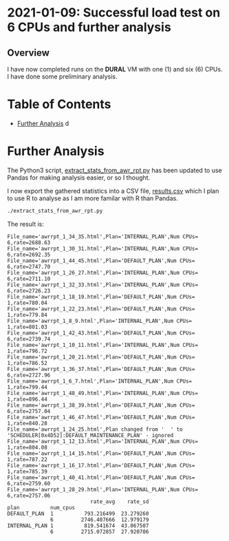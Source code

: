 # 2021-01-09: Successful load test on 6 CPUs and further analysis

## Overview

I have now completed runs on the __DURAL__ VM with one (1) and six (6) CPUs. I
have done some preliminary analysis.

# Table of Contents

* [Further Analysis](#further-analysis)
d
# Further Analysis

The Python3 script, [extract_stats_from_awr_rpt.py](../extract_stats_from_awr_rpt.py)
has been updated to use Pandas for making analysis easier, or so I thought.

I now export the gathered statistics into a CSV file, [results.csv](../results.csv)
which I plan to use R to analyse as I am more familar with R than Pandas.

```bash
./extract_stats_from_awr_rpt.py
```
The result is:
``` 
File_name='awrrpt_1_34_35.html',Plan='INTERNAL_PLAN',Num CPUs= 6,rate=2688.63
File_name='awrrpt_1_30_31.html',Plan='INTERNAL_PLAN',Num CPUs= 6,rate=2692.35
File_name='awrrpt_1_44_45.html',Plan='DEFAULT_PLAN',Num CPUs= 6,rate=2747.70
File_name='awrrpt_1_26_27.html',Plan='INTERNAL_PLAN',Num CPUs= 6,rate=2711.10
File_name='awrrpt_1_32_33.html',Plan='INTERNAL_PLAN',Num CPUs= 6,rate=2726.23
File_name='awrrpt_1_18_19.html',Plan='DEFAULT_PLAN',Num CPUs= 1,rate=780.04
File_name='awrrpt_1_22_23.html',Plan='DEFAULT_PLAN',Num CPUs= 1,rate=779.84
File_name='awrrpt_1_8_9.html',Plan='INTERNAL_PLAN',Num CPUs= 1,rate=801.03
File_name='awrrpt_1_42_43.html',Plan='DEFAULT_PLAN',Num CPUs= 6,rate=2739.74
File_name='awrrpt_1_10_11.html',Plan='INTERNAL_PLAN',Num CPUs= 1,rate=796.72
File_name='awrrpt_1_20_21.html',Plan='DEFAULT_PLAN',Num CPUs= 1,rate=786.52
File_name='awrrpt_1_36_37.html',Plan='DEFAULT_PLAN',Num CPUs= 6,rate=2727.96
File_name='awrrpt_1_6_7.html',Plan='INTERNAL_PLAN',Num CPUs= 1,rate=799.44
File_name='awrrpt_1_48_49.html',Plan='INTERNAL_PLAN',Num CPUs= 1,rate=896.44
File_name='awrrpt_1_38_39.html',Plan='DEFAULT_PLAN',Num CPUs= 6,rate=2757.04
File_name='awrrpt_1_46_47.html',Plan='DEFAULT_PLAN',Num CPUs= 1,rate=840.28
File_name='awrrpt_1_24_25.html',Plan changed from '  ' to 'SCHEDULER[0x4D52]:DEFAULT_MAINTENANCE_PLAN' - ignored
File_name='awrrpt_1_12_13.html',Plan='INTERNAL_PLAN',Num CPUs= 1,rate=804.08
File_name='awrrpt_1_14_15.html',Plan='DEFAULT_PLAN',Num CPUs= 1,rate=787.22
File_name='awrrpt_1_16_17.html',Plan='DEFAULT_PLAN',Num CPUs= 1,rate=785.39
File_name='awrrpt_1_40_41.html',Plan='DEFAULT_PLAN',Num CPUs= 6,rate=2759.60
File_name='awrrpt_1_28_29.html',Plan='INTERNAL_PLAN',Num CPUs= 6,rate=2757.06
                           rate_avg    rate_sd
plan          num_cpus                        
DEFAULT_PLAN  1          793.216499  23.279260
              6         2746.407666  12.979179
INTERNAL_PLAN 1          819.541674  43.067507
              6         2715.072857  27.920706
```
